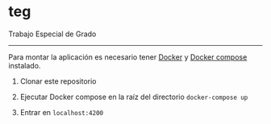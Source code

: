 # teg
Trabajo Especial de Grado

------
Para montar la aplicación es necesario tener [Docker](https://docs.docker.com/install/) y [Docker compose](https://docs.docker.com/compose/install/) instalado.

1. Clonar este repositorio

2. Ejecutar Docker compose en la raíz del directorio `docker-compose up`

3. Entrar en `localhost:4200`
